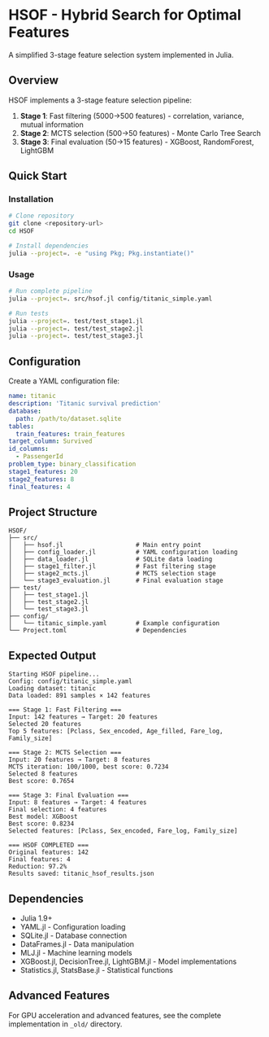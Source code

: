 # HSOF - Hybrid Search for Optimal Features

A simplified 3-stage feature selection system implemented in Julia.

## Overview

HSOF implements a 3-stage feature selection pipeline:

1. **Stage 1**: Fast filtering (5000→500 features) - correlation, variance, mutual information
2. **Stage 2**: MCTS selection (500→50 features) - Monte Carlo Tree Search  
3. **Stage 3**: Final evaluation (50→15 features) - XGBoost, RandomForest, LightGBM

## Quick Start

### Installation

```bash
# Clone repository
git clone <repository-url>
cd HSOF

# Install dependencies
julia --project=. -e "using Pkg; Pkg.instantiate()"
```

### Usage

```bash
# Run complete pipeline
julia --project=. src/hsof.jl config/titanic_simple.yaml

# Run tests
julia --project=. test/test_stage1.jl
julia --project=. test/test_stage2.jl
julia --project=. test/test_stage3.jl
```

## Configuration

Create a YAML configuration file:

```yaml
name: titanic
description: 'Titanic survival prediction'
database:
  path: /path/to/dataset.sqlite
tables:
  train_features: train_features
target_column: Survived
id_columns:
  - PassengerId
problem_type: binary_classification
stage1_features: 20
stage2_features: 8
final_features: 4
```

## Project Structure

```
HSOF/
├── src/
│   ├── hsof.jl                    # Main entry point
│   ├── config_loader.jl           # YAML configuration loading
│   ├── data_loader.jl             # SQLite data loading
│   ├── stage1_filter.jl           # Fast filtering stage
│   ├── stage2_mcts.jl             # MCTS selection stage
│   └── stage3_evaluation.jl       # Final evaluation stage
├── test/
│   ├── test_stage1.jl
│   ├── test_stage2.jl
│   └── test_stage3.jl
├── config/
│   └── titanic_simple.yaml        # Example configuration
└── Project.toml                   # Dependencies
```

## Expected Output

```
Starting HSOF pipeline...
Config: config/titanic_simple.yaml
Loading dataset: titanic
Data loaded: 891 samples × 142 features

=== Stage 1: Fast Filtering ===
Input: 142 features → Target: 20 features
Selected 20 features
Top 5 features: [Pclass, Sex_encoded, Age_filled, Fare_log, Family_size]

=== Stage 2: MCTS Selection ===
Input: 20 features → Target: 8 features
MCTS iteration: 100/1000, best score: 0.7234
Selected 8 features
Best score: 0.7654

=== Stage 3: Final Evaluation ===
Input: 8 features → Target: 4 features
Final selection: 4 features
Best model: XGBoost
Best score: 0.8234
Selected features: [Pclass, Sex_encoded, Fare_log, Family_size]

=== HSOF COMPLETED ===
Original features: 142
Final features: 4
Reduction: 97.2%
Results saved: titanic_hsof_results.json
```

## Dependencies

- Julia 1.9+
- YAML.jl - Configuration loading
- SQLite.jl - Database connection
- DataFrames.jl - Data manipulation
- MLJ.jl - Machine learning models
- XGBoost.jl, DecisionTree.jl, LightGBM.jl - Model implementations
- Statistics.jl, StatsBase.jl - Statistical functions

## Advanced Features

For GPU acceleration and advanced features, see the complete implementation in `_old/` directory.